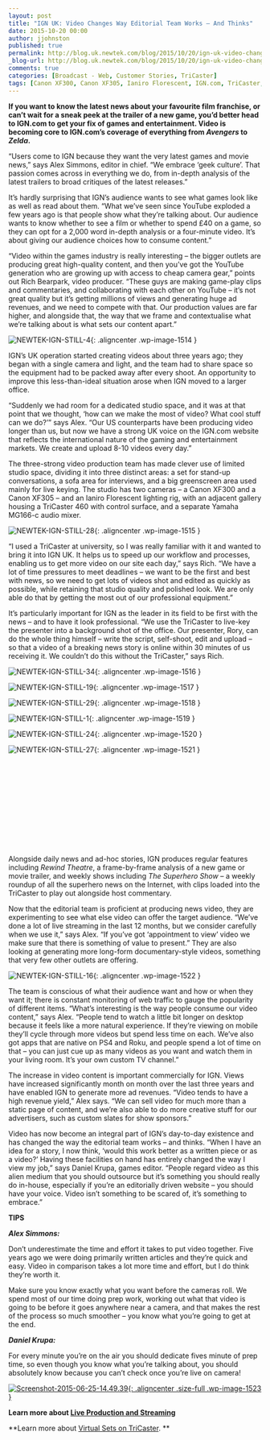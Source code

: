 ```yaml
---
layout: post
title: "IGN UK: Video Changes Way Editorial Team Works — And Thinks"
date: 2015-10-20 00:00
author: jjohnston
published: true
permalink: http://blog.uk.newtek.com/blog/2015/10/20/ign-uk-video-changes-way-editorial-team-works-and-thinks/
_blog-url: http://blog.uk.newtek.com/blog/2015/10/20/ign-uk-video-changes-way-editorial-team-works-and-thinks/
comments: true
categories: [Broadcast - Web, Customer Stories, TriCaster]
tags: [Canon XF300, Canon XF305, Ianiro Florescent, IGN.com, TriCaster, Yamaha MG166-c]
---
```

**If you want to know the latest news about your favourite film franchise, or can’t wait for a sneak peek at the trailer of a new game, you’d better head to IGN.com to get your fix of games and entertainment. Video is becoming core to IGN.com’s coverage of everything from *Avengers* to *Zelda*.**

“Users come to IGN because they want the very latest games and movie news,” says Alex Simmons, editor in chief. “We embrace ‘geek culture’. That passion comes across in everything we do, from in-depth analysis of the latest trailers to broad critiques of the latest releases.”

It’s hardly surprising that IGN’s audience wants to see what games look like as well as read about them. “What we’ve seen since YouTube exploded a few years ago is that people show what they’re talking about. Our audience wants to know whether to see a film or whether to spend £40 on a game, so they can opt for a 2,000 word in-depth analysis or a four-minute video. It’s about giving our audience choices how to consume content.”

“Video within the games industry is really interesting – the bigger outlets are producing great high-quality content, and then you’ve got the YouTube generation who are growing up with access to cheap camera gear,” points out Rich Bearpark, video producer. “These guys are making game-play clips and commentaries, and collaborating with each other on YouTube – it’s not great quality but it’s getting millions of views and generating huge ad revenues, and we need to compete with that. Our production values are far higher, and alongside that, the way that we frame and contextualise what we’re talking about is what sets our content apart.”

![NEWTEK-IGN-STILL-4](http://blog.uk.newtek.com/wp-content/uploads/2015/10/NEWTEK-IGN-STILL-4.jpg){: .aligncenter .wp-image-1514 }

IGN’s UK operation started creating videos about three years ago; they began with a single camera and light, and the team had to share space so the equipment had to be packed away after every shoot. An opportunity to improve this less-than-ideal situation arose when IGN moved to a larger office.

“Suddenly we had room for a dedicated studio space, and it was at that point that we thought, ‘how can we make the most of video? What cool stuff can we do?’” says Alex. “Our US counterparts have been producing video longer than us, but now we have a strong UK voice on the IGN.com website that reflects the international nature of the gaming and entertainment markets. We create and upload 8-10 videos every day.”

The three-strong video production team has made clever use of limited studio space, dividing it into three distinct areas: a set for stand-up conversations, a sofa area for interviews, and a big greenscreen area used mainly for live keying. The studio has two cameras – a Canon XF300 and a Canon XF305 – and an Ianiro Florescent lighting rig, with an adjacent gallery housing a TriCaster 460 with control surface, and a separate Yamaha MG166-c audio mixer.

![NEWTEK-IGN-STILL-28](http://blog.uk.newtek.com/wp-content/uploads/2015/10/NEWTEK-IGN-STILL-28.jpg){: .aligncenter .wp-image-1515 }

“I used a TriCaster at university, so I was really familiar with it and wanted to bring it into IGN UK. It helps us to speed up our workflow and processes, enabling us to get more video on our site each day,” says Rich. “We have a lot of time pressures to meet deadlines – we want to be the first and best with news, so we need to get lots of videos shot and edited as quickly as possible, while retaining that studio quality and polished look. We are only able do that by getting the most out of our professional equipment.”

It’s particularly important for IGN as the leader in its field to be first with the news – and to have it look professional. “We use the TriCaster to live-key the presenter into a background shot of the office. Our presenter, Rory, can do the whole thing himself – write the script, self-shoot, edit and upload – so that a video of a breaking news story is online within 30 minutes of us receiving it. We couldn’t do this without the TriCaster,” says Rich.

![NEWTEK-IGN-STILL-34](http://blog.uk.newtek.com/wp-content/uploads/2015/10/NEWTEK-IGN-STILL-34.jpg){: .aligncenter .wp-image-1516 }

![NEWTEK-IGN-STILL-19](http://blog.uk.newtek.com/wp-content/uploads/2015/10/NEWTEK-IGN-STILL-19.jpg){: .aligncenter .wp-image-1517 }

![NEWTEK-IGN-STILL-29](http://blog.uk.newtek.com/wp-content/uploads/2015/10/NEWTEK-IGN-STILL-29.jpg){: .aligncenter .wp-image-1518 }

![NEWTEK-IGN-STILL-1](http://blog.uk.newtek.com/wp-content/uploads/2015/10/NEWTEK-IGN-STILL-1.jpg){: .aligncenter .wp-image-1519 }

![NEWTEK-IGN-STILL-24](http://blog.uk.newtek.com/wp-content/uploads/2015/10/NEWTEK-IGN-STILL-24.jpg){: .aligncenter .wp-image-1520 }

![NEWTEK-IGN-STILL-27](http://blog.uk.newtek.com/wp-content/uploads/2015/10/NEWTEK-IGN-STILL-27.jpg){: .aligncenter .wp-image-1521 }

 

 

 

 

 

 

Alongside daily news and ad-hoc stories, IGN produces regular features including *Rewind Theatre*, a frame-by-frame analysis of a new game or movie trailer, and weekly shows including *The Superhero Show* – a weekly roundup of all the superhero news on the Internet, with clips loaded into the TriCaster to play out alongside host commentary.

Now that the editorial team is proficient at producing news video, they are experimenting to see what else video can offer the target audience. “We’ve done a lot of live streaming in the last 12 months, but we consider carefully when we use it,” says Alex. “If you’ve got ‘appointment to view’ video we make sure that there is something of value to present.” They are also looking at generating more long-form documentary-style videos, something that very few other outlets are offering.

![NEWTEK-IGN-STILL-16](http://blog.uk.newtek.com/wp-content/uploads/2015/10/NEWTEK-IGN-STILL-16.jpg){: .aligncenter .wp-image-1522 }

The team is conscious of what their audience want and how or when they want it; there is constant monitoring of web traffic to gauge the popularity of different items. “What’s interesting is the way people consume our video content,” says Alex. “People tend to watch a little bit longer on desktop because it feels like a more natural experience. If they’re viewing on mobile they’ll cycle through more videos but spend less time on each. We’ve also got apps that are native on PS4 and Roku, and people spend a lot of time on that – you can just cue up as many videos as you want and watch them in your living room. It’s your own custom TV channel.”

The increase in video content is important commercially for IGN. Views have increased significantly month on month over the last three years and have enabled IGN to generate more ad revenues. “Video tends to have a high revenue yield,” Alex says. “We can sell video for much more than a static page of content, and we’re also able to do more creative stuff for our advertisers, such as custom slates for show sponsors.”

Video has now become an integral part of IGN’s day-to-day existence and has changed the way the editorial team works – and thinks. “When I have an idea for a story, I now think, ‘would this work better as a written piece or as a video?’ Having these facilities on hand has entirely changed the way I view my job,” says Daniel Krupa, games editor. “People regard video as this alien medium that you should outsource but it’s something you should really do in-house, especially if you’re an editorially driven website – you should have your voice. Video isn’t something to be scared of, it’s something to embrace.”

**TIPS**

***Alex Simmons:***

Don’t underestimate the time and effort it takes to put video together. Five years ago we were doing primarily written articles and they’re quick and easy. Video in comparison takes a lot more time and effort, but I do think they’re worth it.

Make sure you know exactly what you want before the cameras roll. We spend most of our time doing prep work, working out what that video is going to be before it goes anywhere near a camera, and that makes the rest of the process so much smoother – you know what you’re going to get at the end.

***Daniel Krupa:***

For every minute you’re on the air you should dedicate fives minute of prep time, so even though you know what you’re talking about, you should absolutely know because you can’t check once you’re live on camera!

[![Screenshot-2015-06-25-14.49.39](http://blog.uk.newtek.com/wp-content/uploads/2015/10/Screenshot-2015-06-25-14.49.39.png){: .aligncenter .size-full .wp-image-1523 }](http://new.tk/3b)

**Learn more about [Live Production and Streaming](http://www.newtek.com/solutions/live-production-a-streaming.html)**

**Learn more about [Virtual Sets on TriCaster](http://newtek.com/products/tricaster-mini/virtual-set-gallery.html). **
